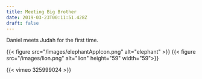 ```yaml
---
title: Meeting Big Brother
date: 2019-03-23T00:11:51.428Z
draft: false
---
```

Daniel meets Judah for the first time.

{{< figure src="/images/elephantAppIcon.png" alt="elephant" >}} {{< figure src="/images/lion.png" alt="lion" height="59" width="59">}}

{{< vimeo 325999024 >}}
